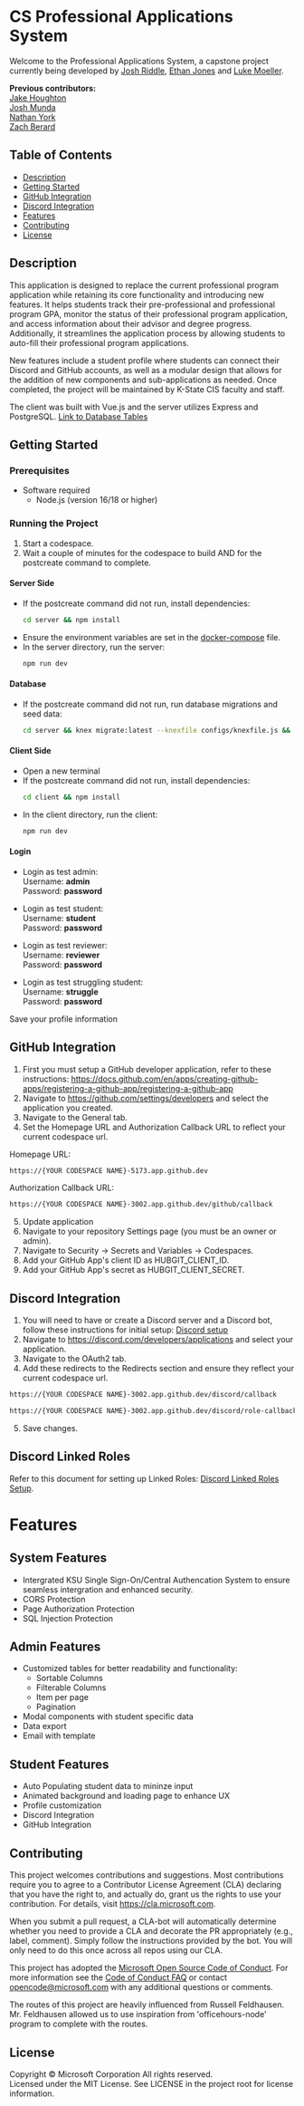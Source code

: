 # CS Professional Applications System
Welcome to the Professional Applications System, a capstone project currently being developed by [Josh Riddle](https://github.com/jriddle11), [Ethan Jones](https://github.com/Kalithar) and [Luke Moeller](https://github.com/LukeCMoeller).  
  
**Previous contributors:**  
[Jake Houghton](https://github.com/J-Houghton)  
[Josh Munda](https://github.com/josh-munda)  
[Nathan York](https://github.com/nafemage)  
[Zach Berard](https://github.com/zmberard)  

## Table of Contents

* [Description](#description)
* [Getting Started](#getting-started)
* [GitHub Integration](#github-integration)
* [Discord Integration](#discord-integration)
* [Features](#features)
* [Contributing](#contributing)
* [License](#license)

## Description
 This application is designed to replace the current professional program application while retaining its core functionality and introducing new features. It helps students track their pre-professional and professional program GPA, monitor the status of their professional program application, and access information about their advisor and degree progress. Additionally, it streamlines the application process by allowing students to auto-fill their professional program applications.

 New features include a student profile where students can connect their Discord and GitHub accounts, as well as a modular design that allows for the addition of new components and sub-applications as needed. Once completed, the project will be maintained by K-State CIS faculty and staff.

 The client was built with Vue.js and the server utilizes Express and PostgreSQL. [Link to Database Tables](docs/diagrams/Database_Schema.pdf)

## Getting Started

### **Prerequisites** 
* Software required
    * Node.js (version 16/18 or higher)

### **Running the Project**  
1. Start a codespace.
2. Wait a couple of minutes for the codespace to build AND for the postcreate command to complete.

#### **Server Side**  
- If the postcreate command did not run, install dependencies:  
  ```sh
  cd server && npm install
  ```
- Ensure the environment variables are set in the [docker-compose](.devcontainer/docker-compose.yaml) file.
- In the server directory, run the server:  
  ```sh
  npm run dev
  ```

#### **Database**  
- If the postcreate command did not run, run database migrations and seed data:  
  ```sh
  cd server && knex migrate:latest --knexfile configs/knexfile.js && knex seed:run --knexfile configs/knexfile.js
  ```

#### **Client Side**  
- Open a new terminal
- If the postcreate command did not run, install dependencies:  
  ```sh
  cd client && npm install
  ```
- In the client directory, run the client:  
  ```sh
  npm run dev
  ```

#### **Login**
- Login as test admin:  
Username: **admin**  
Password: **password**  

- Login as test student:  
Username: **student**  
Password: **password**  

- Login as test reviewer:  
Username: **reviewer**  
Password: **password**  

- Login as test struggling student:  
Username: **struggle**  
Password: **password**

Save your profile information  

## GitHub Integration 
1. First you must setup a GitHub developer application, refer to these instructions: https://docs.github.com/en/apps/creating-github-apps/registering-a-github-app/registering-a-github-app
2. Navigate to https://github.com/settings/developers and select the application you created.
3. Navigate to the General tab.
4. Set the Homepage URL and Authorization Callback URL to reflect your current codespace url.

  Homepage URL:
  ```sh
  https://{YOUR CODESPACE NAME}-5173.app.github.dev
  ```
  Authorization Callback URL:
  ```sh
  https://{YOUR CODESPACE NAME}-3002.app.github.dev/github/callback
  ```
5. Update application
6. Navigate to your repository Settings page (you must be an owner or admin).
7. Navigate to Security -> Secrets and Variables -> Codespaces.
8. Add your GitHub App's client ID as HUBGIT_CLIENT_ID.
9. Add your GitHub App's secret as HUBGIT_CLIENT_SECRET.


## Discord Integration
1. You will need to have or create a Discord server and a Discord bot, follow these instructions for initial setup: [Discord setup](./docs/DiscordSetup.md)
2. Navigate to https://discord.com/developers/applications and select your application.
3. Navigate to the OAuth2 tab.
4. Add these redirects to the Redirects section and ensure they reflect your current codespace url.
  ```sh
  https://{YOUR CODESPACE NAME}-3002.app.github.dev/discord/callback
  ```
  ```sh
  https://{YOUR CODESPACE NAME}-3002.app.github.dev/discord/role-callback
  ```
5. Save changes.

## Discord Linked Roles
Refer to this document for setting up Linked Roles: [Discord Linked Roles Setup](./docs/LinkedRolesSetup.md).
 
# Features
## System Features
  - Intergrated KSU Single Sign-On/Central Authencation System to ensure seamless intergration and enhanced security.  
 - CORS Protection
 - Page Authorization Protection 
 - SQL Injection Protection 

## Admin Features
  - Customized tables for better readability and functionality: 
    - Sortable Columns
    - Filterable Columns
    - Item per page
    - Pagination
  - Modal components with student specific data  
  - Data export
  - Email with template


## Student Features 
  - Auto Populating student data to mininze input
  - Animated background and loading page to enhance UX 
  - Profile customization
  - Discord Integration
  - GitHub Integration

## Contributing

This project welcomes contributions and suggestions.  Most contributions require you to agree to a
Contributor License Agreement (CLA) declaring that you have the right to, and actually do, grant us
the rights to use your contribution. For details, visit https://cla.microsoft.com.

When you submit a pull request, a CLA-bot will automatically determine whether you need to provide
a CLA and decorate the PR appropriately (e.g., label, comment). Simply follow the instructions
provided by the bot. You will only need to do this once across all repos using our CLA.

This project has adopted the [Microsoft Open Source Code of Conduct](https://opensource.microsoft.com/codeofconduct/).
For more information see the [Code of Conduct FAQ](https://opensource.microsoft.com/codeofconduct/faq/) or
contact [opencode@microsoft.com](mailto:opencode@microsoft.com) with any additional questions or comments.

The routes of this project are heavily influenced from Russell Feldhausen. Mr. Feldhausen allowed us to use inspiration from 'officehours-node' program to complete with the routes.

## License

Copyright © Microsoft Corporation All rights reserved.<br />
Licensed under the MIT License. See LICENSE in the project root for license information.
